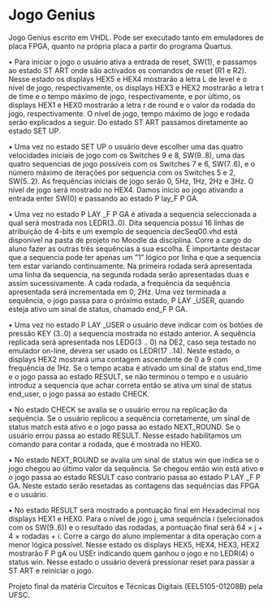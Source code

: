 # Jogo Genius

Jogo Genius escrito em VHDL. Pode ser executado tanto em emuladores de placa FPGA, quanto na própria placa a partir do programa Quartus.

• Para iniciar o jogo o usuário ativa a entrada de reset, SW(1), e passamos ao estado ST ART onde são activados os
  comandos de reset (R1 e R2). Nesse estado os displays HEX5 e HEX4 mostrarão a letra L de level e o nível de jogo,
  respectivamente, os displays HEX3 e HEX2 mostrarão a letra t de time e o tempo máximo de jogo, respectivamente,
  e por último, os displays HEX1 e HEX0 mostrarão a letra r de round e o valor da rodada do jogo, respectivamente.
  O nível de jogo, tempo máximo de jogo e rodada serão explicados a seguir. Do estado ST ART passamos diretamente
  ao estado SET UP.

• Uma vez no estado SET UP o usuário deve escolher uma das quatro velocidades iniciais de jogo com os Switches 9
  e 8, SW(9..8), uma das quatro sequencias de jogo possíveis com os Switches 7 e 6, SW(7..6), e o número máximo
  de iterações por sequencia com os Switches 5 e 2, SW(5..2). As frequências iniciais de jogo serão 0, 5Hz, 1Hz, 2Hz
  e 3Hz. O nível de jogo será mostrado no HEX4. Damos inicio ao jogo ativando a entrada enter SW(0) e passando
  ao estado P lay_F P GA.

• Uma vez no estado P LAY _F P GA é ativada a sequencia seleccionada a qual será mostrada nos LEDR(3..0). Dita
  sequencia possui 16 linhas de atribuição de 4-bits e um exemplo de sequencia decSeq00.vhd está disponível na
  pasta de projeto no Moodle da disciplina. Corre a cargo do aluno fazer as outras três sequências à sua escolha. É
  importante destacar que a sequencia pode ter apenas um ”1” lógico por linha e que a sequencia tem estar variando
  continuamente. Na primeira rodada será apresentada uma linha da sequencia, na segunda rodada serão apresentadas
  duas e assim sucessivamente. A cada rodada, a frequência da sequência apresentada será incrementada em 0, 2Hz.
  Uma vez terminada a sequência, o jogo passa para o próximo estado, P LAY _USER, quando esteja ativo um sinal
  de status, chamado end_F P GA.

• Uma vez no estado P LAY _USER o usuário deve indicar com os botões de pressão KEY (3..0) a sequencia mostrada
  no estado anterior. A sequência replicada será apresentada nos LEDG(3 .. 0) na DE2, caso seja testado no emulador
  on-line, devera ser usado os LEDR(17 ..14). Neste estado, o displays HEX2 mostrará uma contagem ascendente de
  0 a 9 com frequência de 1Hz. Se o tempo acaba é ativado um sinal de status end_time e o jogo passa ao estado
  RESULT, se não terminou o tempo e o usuário introduz a sequencia que achar correta então se ativa um sinal de
  status end_user, o jogo passa ao estado CHECK.

• No estado CHECK se avalia se o usuário errou na replicação da sequência. Se o usuário replicou a sequência
  corretamente, um sinal de status match está ativo e o jogo passa ao estado NEXT_ROUND. Se o usuário errou
  passa ao estado RESULT. Nesse estado habilitamos um comando para contar a rodada, que é mostrada no HEX0.

• No estado NEXT_ROUND se avalia um sinal de status win que indica se o jogo chegou ao último valor da
  sequência. Se chegou então win está ativo e o jogo passa ao estado RESULT caso contrario passa ao estado
  P LAY _F P GA. Neste estado serão resetadas as contagens das sequências das FPGA e o usuário.

• No estado RESULT será mostrado a pontuação final em Hexadecimal nos displays HEX1 e HEX0. Para o nível
  de jogo j, uma sequência i (selecionados com os SW(9..6)) e o resultado das rodadas, a pontuação final será
  64 × j + 4 × rodadas + i. Corre a cargo do aluno implementar a dita operação com a menor lógica possível. Nesse
  estado os displays HEX5, HEX4, HEX3, HEX2 mostrarão F P gA ou USEr indicando quem ganhou o jogo e no
  LEDR(4) o status win. Nesse estado o usuário deverá pressionar reset para passar a ST ART e reiniciar o jogo.

Projeto final da matéria Circuitos e Técnicas Digitais (EEL5105-01208B) pela UFSC.
